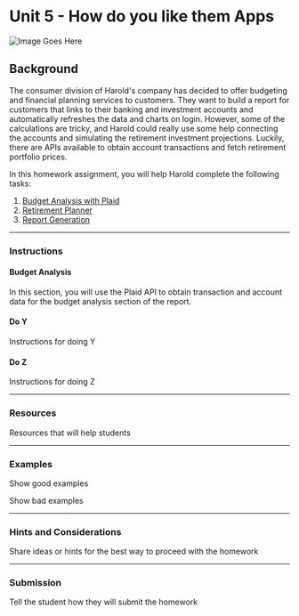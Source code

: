 # Unit 5 - How do you like them Apps

![Image Goes Here]()

## Background

The consumer division of Harold's company has decided to offer budgeting and financial planning services to customers. They want to build a report for customers that links to their banking and investment accounts and automatically refreshes the data and charts on login. However, some of the calculations are tricky, and Harold could really use some help connecting the accounts and simulating the retirement investment projections. Luckily, there are APIs available to obtain account transactions and fetch retirement portfolio prices.

In this homework assignment, you will help Harold complete the following tasks:

1. [Budget Analysis with Plaid](#Budget-Analysis)
2. [Retirement Planner](#Retirement-Planner)
3. [Report Generation](#Report-Generation)

- - -

### Instructions

#### Budget Analysis

In this section, you will use the Plaid API to obtain transaction and account data for the budget analysis section of the report.

#### Do Y

Instructions for doing Y

#### Do Z

Instructions for doing Z

- - -

### Resources

Resources that will help students

- - -

### Examples

Show good examples

Show bad examples

- - -

### Hints and Considerations

Share ideas or hints for the best way to proceed with the homework

- - -

### Submission

Tell the student how they will submit the homework

